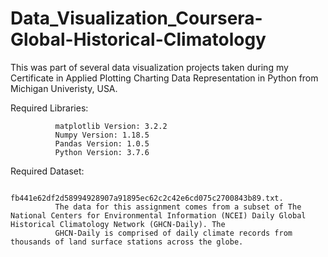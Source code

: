 # Data_Visualization_Coursera-Global-Historical-Climatology

This was part of several data visualization projects taken during my Certificate in Applied Plotting Charting Data Representation in Python from Michigan Univeristy, USA.

Required Libraries:

              matplotlib Version: 3.2.2
              Numpy Version: 1.18.5
              Pandas Version: 1.0.5
              Python Version: 3.7.6

Required Dataset:

              fb441e62df2d58994928907a91895ec62c2c42e6cd075c2700843b89.txt.
              The data for this assignment comes from a subset of The National Centers for Environmental Information (NCEI) Daily Global Historical Climatology Network (GHCN-Daily). The  
              GHCN-Daily is comprised of daily climate records from thousands of land surface stations across the globe.

